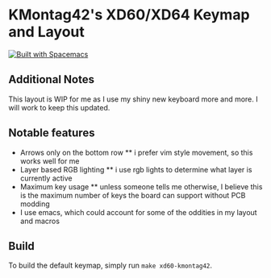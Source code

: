 # KMontag42's XD60/XD64 Keymap and Layout

[![Built with Spacemacs](https://cdn.rawgit.com/syl20bnr/spacemacs/442d025779da2f62fc86c2082703697714db6514/assets/spacemacs-badge.svg)](http://spacemacs.org)

## Additional Notes
This layout is  WIP for me as I use my shiny new keyboard more and more. I will work to keep this updated.

## Notable features
* Arrows only on the bottom row
** i prefer vim style movement, so this works well for me
* Layer based RGB lighting
** i use rgb lights to determine what layer is currently active
* Maximum key usage
** unless someone tells me otherwise, I believe this is the maximum number of keys the board can support without PCB modding
* I use emacs, which could account for some of the oddities in my layout and macros

## Build
To build the default keymap, simply run `make xd60-kmontag42`.
